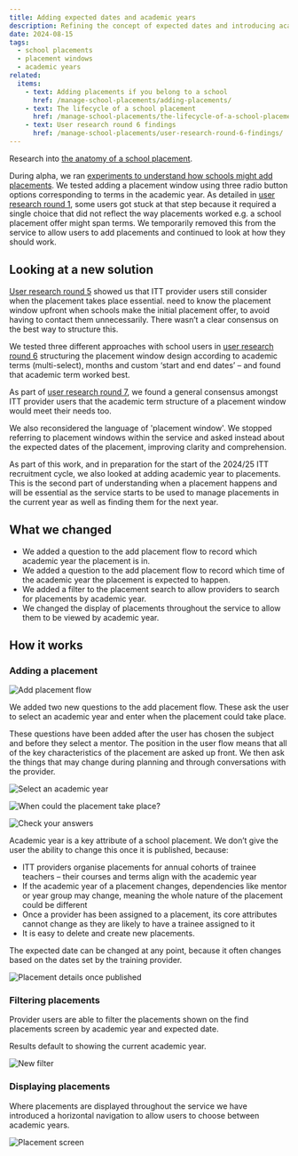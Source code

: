 ```yaml
---
title: Adding expected dates and academic years
description: Refining the concept of expected dates and introducing academic years
date: 2024-08-15
tags:
  - school placements
  - placement windows
  - academic years
related:
  items:
    - text: Adding placements if you belong to a school
      href: /manage-school-placements/adding-placements/
    - text: The lifecycle of a school placement
      href: /manage-school-placements/the-lifecycle-of-a-school-placement/
    - text: User research round 6 findings
      href: /manage-school-placements/user-research-round-6-findings/
---
```


Research into [the anatomy of a school placement](/manage-school-placements/the-lifecycle-of-a-school-placement/).

During alpha, we ran [experiments to understand how schools might add placements](/manage-school-placements/adding-placements/). We tested adding a placement window using three radio button options corresponding to terms in the academic year. As detailed in [user research round 1](/manage-school-placements/user-research-round-61-findings/), some users got stuck at that step because it required a single choice that did not reflect the way placements worked e.g. a school placement offer might span terms. We temporarily removed this from the service to allow users to add placements and continued to look at how they should work.

## Looking at a new solution

[User research round 5](/manage-school-placements/user-research-round-5-findings/) showed us that ITT provider users still consider when the placement takes place essential. need to know the placement window upfront when schools make the initial placement offer, to avoid having to contact them unnecessarily. There wasn’t a clear consensus on the best way to structure this.

We tested three different approaches with school users in [user research round 6](/manage-school-placements/user-research-round-6-findings/) structuring the placement window design according to academic terms (multi-select), months and custom ‘start and end dates’ – and found that academic term worked best.

As part of [user research round 7](/manage-school-placements/user-research-round-7-findings/), we found a general consensus amongst ITT provider users that the academic term structure of a placement window would meet their needs too.

We also reconsidered the language of 'placement window'. We stopped referring to placement windows within the service and asked instead about the expected dates of the placement, improving clarity and comprehension.

As part of this work, and in preparation for the start of the 2024/25 ITT recruitment cycle, we also looked at adding academic year to placements. This is the second part of understanding when a placement happens and will be essential as the service starts to be used to manage placements in the current year as well as finding them for the next year.

## What we changed

- We added a question to the add placement flow to record which academic year the placement is in.
- We added a question to the add placement flow to record which time of the academic year the placement is expected to happen.
- We added a filter to the placement search to allow providers to search for placements by academic year.
- We changed the display of placements throughout the service to allow them to be viewed by academic year.

## How it works

### Adding a placement

![Add placement flow](add-placement--flow.png "Add placement flow - including academic year and expected date")

We added two new questions to the add placement flow. These ask the user to select an academic year and enter when the placement could take place.

These questions have been added after the user has chosen the subject and before they select a mentor. The position in the user flow means that all of the key characteristics of the placement are asked up front. We then ask the things that may change during planning and through conversations with the provider.

![Select an academic year](screenshot-academic-year.png "Select an academic year")

![When could the placement take place?](screenshot-expected-date.png "When could the placement take place?")

![Check your answers](screenshot-check-your-answers.png "Check your answers")

Academic year is a key attribute of a school placement. We don’t give the user the ability to change this once it is published, because:

- ITT providers organise placements for annual cohorts of trainee teachers – their courses and terms align with the academic year
- If the academic year of a placement changes, dependencies like mentor or year group may change, meaning the whole nature of the placement could be different
- Once a provider has been assigned to a placement, its core attributes cannot change as they are likely to have a trainee assigned to it
- It is easy to delete and create new placements.

The expected date can be changed at any point, because it often changes based on the dates set by the training provider.

![Placement details once published](screenshot-placement-details.png "Placement details once published")

### Filtering placements

Provider users are able to filter the placements shown on the find placements screen by academic year and expected date.

Results default to showing the current academic year.

![New filter](screenshot-filters.png "New filter")

### Displaying placements

Where placements are displayed throughout the service we have introduced a horizontal navigation to allow users to choose between academic years.

![Placement screen](screenshot-placements.png "Placements screen")
